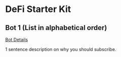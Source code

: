 # DeFi Starter Kit

## Bot 1 (List in alphabetical order)

[Bot Details](starter-kit-bot-details.md#bot1)

1 sentence description on why you should subscribe.
